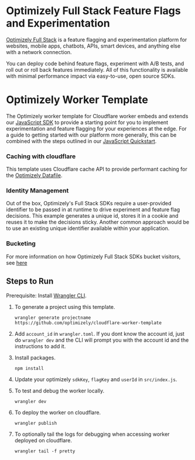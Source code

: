 # Optimizely Full Stack Feature Flags and Experimentation

[Optimizely Full Stack](https://docs.developers.optimizely.com/experimentation/v4.0.0-full-stack/docs) is a feature flagging and experimentation platform for websites, mobile apps, chatbots, APIs, smart devices, and anything else with a network connection.

You can deploy code behind feature flags, experiment with A/B tests, and roll out or roll back features immediately. All of this functionality is available with minimal performance impact via easy-to-use, open source SDKs.

# Optimizely Worker Template
The Optimizely worker template for Cloudflare worker embeds and extends our [JavaScript SDK](https://docs.developers.optimizely.com/experimentation/v4.0.0-full-stack/docs/javascript-node-sdk) to provide a starting point for you to implement experimentation and feature flagging for your experiences at the edge. For a guide to getting started with our platform more generally, this can be combined with the steps outlined in our [JavaScript Quickstart](https://docs.developers.optimizely.com/experimentation/v4.0.0-full-stack/docs/javascript-node-quickstart). 

### Caching with cloudflare
This template uses Cloudflare cache API to provide performant caching for the [Optimizely Datafile](https://docs.developers.optimizely.com/experimentation/v4.0.0-full-stack/docs/manage-config-datafile).

### Identity Management
Out of the box, Optimizely's Full Stack SDKs require a user-provided identifier to be passed in at runtime to drive experiment and feature flag decisions. This example generates a unique id, stores it in a cookie and reuses it to make the decisions sticky. Another common approach would be to use an existing unique identifier available within your application.

### Bucketing
For more information on how Optimizely Full Stack SDKs bucket visitors, see [here](https://docs.developers.optimizely.com/experimentation/v4.0.0-full-stack/docs/how-bucketing-works) 

## Steps to Run

Prerequisite: Install [Wrangler CLI](https://developers.cloudflare.com/workers/cli-wrangler).

1. To generate a project using this template.

   ```
   wrangler generate projectname https://github.com/optimizely/cloudflare-worker-template
   ```

2. Add `account_id` in `wrangler.toml`. If you dont know the account id, just do `wrangler dev` and the CLI will prompt you with the account id and the instructions to add it.

3. Install packages.
    ```
    npm install
    ```

4. Update your optimizely `sdkKey`, `flagKey` and `userId` in `src/index.js`.

5. To test and debug the worker locally.

   ```
   wrangler dev
   ```

6. To deploy the worker on cloudflare.

   ```
   wrangler publish
   ```

7. To optionally tail the logs for debugging when accessing worker deployed on cloudflare.
   ```
   wrangler tail -f pretty
   ```
